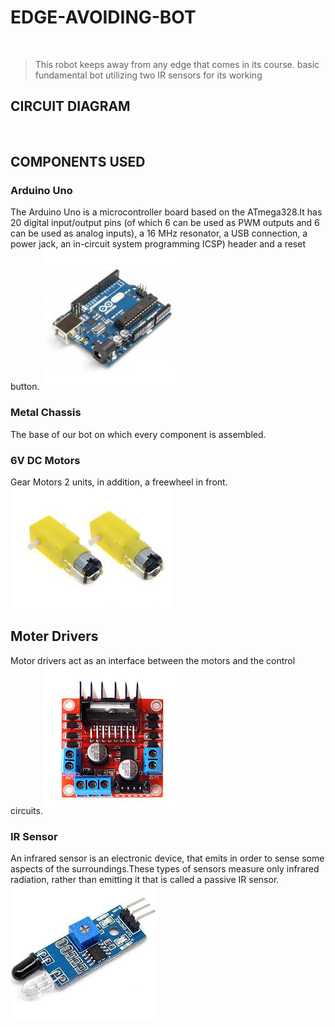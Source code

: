 # EDGE-AVOIDING-BOT
![]()
> This robot keeps away from any edge that comes in its course. basic fundamental bot utilizing two IR sensors for its working
## CIRCUIT DIAGRAM
![]()
## COMPONENTS USED
### Arduino Uno
The Arduino Uno is a microcontroller board based on the ATmega328.It has 20 digital input/output pins (of which 6 can be used as PWM outputs and 6 can be used as analog inputs), a 16 MHz resonator, a USB connection, a power jack, an in-circuit system programming ICSP) header and a reset button.
![](https://github.com/Harshad141/PATH-FINDER/blob/master/components/download.jpg)
### Metal Chassis
The base of our bot on which every component is assembled. 
### 6V DC Motors
Gear Motors 2 units, in addition, a freewheel in front.
![](https://github.com/Harshad141/PATH-FINDER/blob/master/components/motor.jpg)
## Moter Drivers
Motor drivers act as an interface between the motors and the control circuits.
![](https://github.com/Harshad141/PATH-FINDER/blob/master/components/moterdriver.jpg)
### IR Sensor
An infrared sensor is an electronic device, that emits in order to sense some aspects of the surroundings.These types of sensors measure only infrared radiation, rather than emitting it that is called a passive IR sensor.
![](https://github.com/Harshad141/LINE-FOLLOWER-ROBOT/blob/master/IR.jpg)

